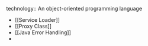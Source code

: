 technology:: An object-oriented programming language

- [[Service Loader]]
- [[Proxy Class]]
- [[Java Error Handling]]
-